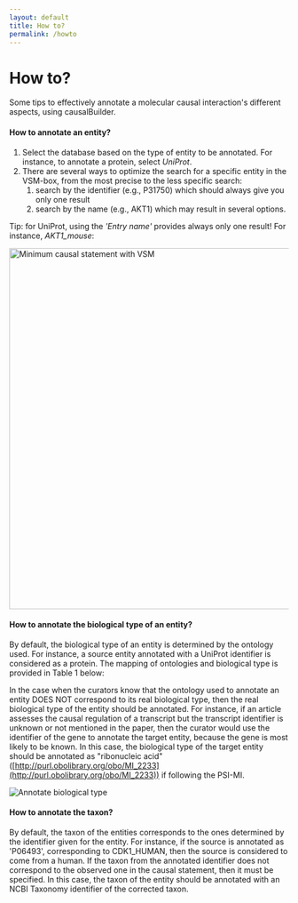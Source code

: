 ```yaml
---
layout: default
title: How to?
permalink: /howto
---
```


# How to?
Some tips to effectively annotate a molecular causal interaction's different aspects, using causalBuilder.

#### How to annotate an entity?
1. Select the database based on the type of entity to be annotated. For instance, to annotate a protein, select _UniProt_.
2. There are several ways to optimize the search for a specific entity in the VSM-box, from the most precise to the less specific search: 
    1. search by the identifier (e.g., P31750) which should always give you only one result
    2. search by the name (e.g., AKT1) which may result in several options.

Tip: for UniProt, using the _'Entry name'_ provides always only one result! For instance, _AKT1\_mouse_:

<img src="{{site.url}}/images/howto/entry_name.gif" id="gif" alt="Minimum causal statement with VSM" width="650"/>


#### How to annotate the biological type of an entity?
By default, the biological type of an entity is determined by the ontology used. For instance, a source entity annotated with a UniProt identifier is considered as a protein. 
The mapping of ontologies and biological type is provided in Table 1 below: 

In the case when the curators know that the ontology used to annotate an entity DOES NOT correspond to its real biological type, 
then the real biological type of the entity should be annotated. For instance, if an article assesses the causal regulation of a transcript
but the transcript identifier is unknown or not mentioned in the paper, then the curator would use the identifier of the gene to annotate the target entity, 
because the gene is most likely to be known. 
In this case, the biological type of the target entity should be annotated as "ribonucleic acid" ([http://purl.obolibrary.org/obo/MI_2233](http://purl.obolibrary.org/obo/MI_2233)) 
if following the PSI-MI.

<img src="{{site.url}}/images/howto/biological_type.gif" id="gif" alt="Annotate biological type"/>

#### How to annotate the taxon?
By default, the taxon of the entities corresponds to the ones determined by the identifier given for the entity. 
For instance, if the source is annotated as 'P06493', corresponding to CDK1_HUMAN, then the source is considered to come from a human.
If the taxon from the annotated identifier does not correspond to the observed one in the causal statement, then it must be specified. 
In this case, the taxon of the entity should be annotated with an NCBI Taxonomy identifier of the corrected taxon. 
